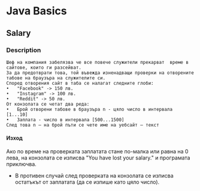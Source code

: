 # Java Basics

## Salary

### Description
    Шеф на компания забелязва че все повече служители прекарват  време в сайтове, които ги разсейват. 
    За да предотврати това, той въвежда изненадващи проверки на отворените табове на браузъра на служителите си. 
    Според отворения сайт в таба се налагат следните глоби: 
    •	"Facebook" -> 150 лв. 
    •	"Instagram" -> 100 лв. 
    •	"Reddit" -> 50 лв. 
    От конзолата се четат два реда: 
    •	Брой отворени табове в браузъра n - цяло число в интервала [1...10] 
    •	Заплата - число в интервала [500...1500] 
    След това n – на брой пъти се чете име на уебсайт – текст 

#### Изход 
Ако по време на проверката заплатата стане по-малка или равна на 0 лева, на конзолата се изписва 
"You have lost your salary." и програмата приключва. 
- В противен случай след проверката на конзолата се изписва остатъкът от заплатата (да се изпише като цяло число).